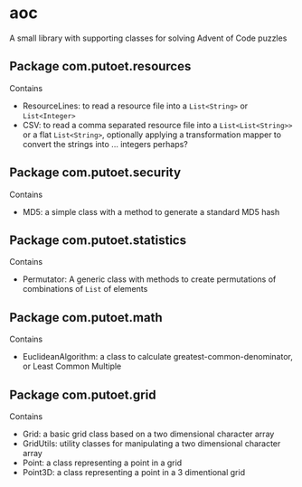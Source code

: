 # aoc
A small library with supporting classes for solving Advent of Code puzzles

## Package com.putoet.resources
Contains
- ResourceLines: to read a resource file into a ```List<String>``` or ```List<Integer>```
- CSV: to read a comma separated resource file into a ```List<List<String>>``` or a flat ```List<String>```, optionally applying a transformation mapper to convert the strings into ... integers perhaps?

## Package com.putoet.security
Contains
- MD5: a simple class with a method to generate a standard MD5 hash

## Package com.putoet.statistics
Contains
- Permutator: A generic class with methods to create permutations of combinations of ```List``` of elements

## Package com.putoet.math
Contains
- EuclideanAlgorithm: a class to calculate greatest-common-denominator, or Least Common Multiple

## Package com.putoet.grid
Contains 
- Grid: a basic grid class based on a two dimensional character array
- GridUtils: utility classes for manipulating a two dimensional character array
- Point: a class representing a point in a grid
- Point3D: a class representing a point in a 3 dimentional grid